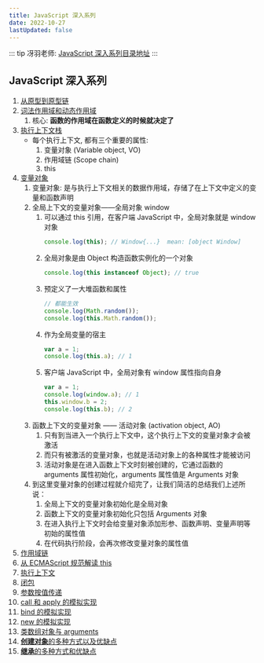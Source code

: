 ```yaml
---
title: JavaScript 深入系列
date: 2022-10-27
lastUpdated: false
---
```


::: tip
冴羽老师: [JavaScript 深入系列目录地址](https://github.com/mqyqingfeng/Blog)
:::

## JavaScript 深入系列

1. [从原型到原型链](https://github.com/mqyqingfeng/Blog/issues/2)
2. [词法作用域和动态作用域](https://github.com/mqyqingfeng/Blog/issues/3)
   1. 核心: **函数的作用域在函数定义的时候就决定了**
3. [执行上下文栈](https://github.com/mqyqingfeng/Blog/issues/4)
   - 每个执行上下文, 都有三个重要的属性:
     1. 变量对象 (Variable object, VO)
     2. 作用域链 (Scope chain)
     3. this
4. [变量对象](https://github.com/mqyqingfeng/Blog/issues/5)
   1. 变量对象: 是与执行上下文相关的数据作用域，存储了在上下文中定义的变量和函数声明
   2. 全局上下文的变量对象——全局对象 window
      1. 可以通过 this 引用，在客户端 JavaScript 中，全局对象就是 window 对象
         ```js
         console.log(this); // Window{...}  mean: [object Window]
         ```
      2. 全局对象是由 Object 构造函数实例化的一个对象
         ```js
         console.log(this instanceof Object); // true
         ```
      3. 预定义了一大堆函数和属性
         ```js
         // 都能生效
         console.log(Math.random());
         console.log(this.Math.random());
         ```
      4. 作为全局变量的宿主
         ```js
         var a = 1;
         console.log(this.a); // 1
         ```
      5. 客户端 JavaScript 中，全局对象有 window 属性指向自身
         ```js
         var a = 1;
         console.log(window.a); // 1
         this.window.b = 2;
         console.log(this.b); // 2
         ```
   3. 函数上下文的变量对象 —— 活动对象 (activation object, AO)
      1. 只有到当进入一个执行上下文中，这个执行上下文的变量对象才会被激活
      2. 而只有被激活的变量对象，也就是活动对象上的各种属性才能被访问
      3. 活动对象是在进入函数上下文时刻被创建的，它通过函数的 arguments 属性初始化，arguments 属性值是 Arguments 对象
   4. 到这里变量对象的创建过程就介绍完了，让我们简洁的总结我们上述所说：
      1. 全局上下文的变量对象初始化是全局对象
      2. 函数上下文的变量对象初始化只包括 Arguments 对象
      3. 在进入执行上下文时会给变量对象添加形参、函数声明、变量声明等初始的属性值
      4. 在代码执行阶段，会再次修改变量对象的属性值
5. [作用域链](https://github.com/mqyqingfeng/Blog/issues/6)
6. [从 ECMAScript 规范解读 this](https://github.com/mqyqingfeng/Blog/issues/7)
7. [执行上下文](https://github.com/mqyqingfeng/Blog/issues/8)
8. [闭包](https://github.com/mqyqingfeng/Blog/issues/9)
9. [参数按值传递](https://github.com/mqyqingfeng/Blog/issues/10)
10. [call 和 apply 的模拟实现](https://github.com/mqyqingfeng/Blog/issues/11)
11. [bind 的模拟实现](https://github.com/mqyqingfeng/Blog/issues/12)
12. [new 的模拟实现](https://github.com/mqyqingfeng/Blog/issues/13)
13. [类数组对象与 arguments](https://github.com/mqyqingfeng/Blog/issues/14)
14. [**创建对象**的多种方式以及优缺点](https://github.com/mqyqingfeng/Blog/issues/15)
15. [**继承**的多种方式和优缺点](https://github.com/mqyqingfeng/Blog/issues/16)
